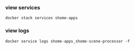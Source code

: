 
### view services

``` shell
docker stack services shome-apps
```

### view logs

``` shell
docker service logs shome-apps_shome-scene-processor -f
```